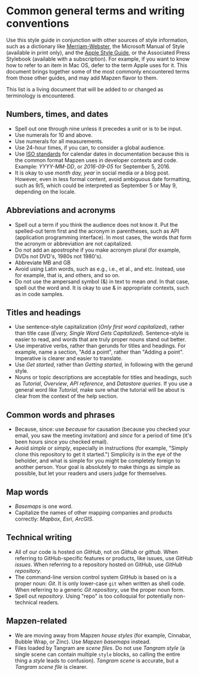# Common general terms and writing conventions

Use this style guide in conjunction with other sources of style information, such as a dictionary like [Merriam-Webster](http://www.merriam-webster.com/), the Microsoft Manual of Style (available in print only), and the [Apple Style Guide](https://help.apple.com/asg/mac/2013/ASG_2013.pdf), or the Associated Press Stylebook (available with a subscription). For example, if you want to know how to refer to an item in Mac OS, defer to the term Apple uses for it. This document brings together some of the most commonly encountered terms from those other guides, and may add Mapzen flavor to them.

This list is a living document that will be added to or changed as terminology is encountered.

## Numbers, times, and dates

- Spell out one through nine unless it precedes a unit or is to be input.
- Use numerals for 10 and above.
- Use numerals for all measurements.
- Use 24-hour times, if you can, to consider a global audience.
- Use [ISO standards](https://en.wikipedia.org/wiki/ISO_8601) for calendar dates in documentation because this is the common format Mapzen uses in developer contexts and code. Example: _YYYY-MM-DD_, or _2016-09-05_ for September 5, 2016.
- It is okay to use _month day, year_ in social media or a blog post. However, even in less formal content, avoid ambiguous date formatting, such as 9/5, which could be interpreted as September 5 or May 9, depending on the locale.

## Abbreviations and acronyms

- Spell out a term if you think the audience does not know it. Put the spelled-out term first and the acronym in parentheses, such as API (application programming interface). In most cases, the words that form the acronym or abbreviation are not capitalized.
- Do not add an apostrophe if you make acronym plural (for example, DVDs not DVD's, 1980s not 1980's).
- Abbreviate MB and GB
- Avoid using Latin words, such as e.g., i.e., et al., and etc. Instead, use for example, that is, and others, and so on.
- Do not use the ampersand symbol (&) in text to mean _and_. In that case, spell out the word and. It is okay to use & in appropriate contexts, such as in code samples.

## Titles and headings

- Use sentence-style capitalization (_Only first word capitalized_), rather than title case (_Every, Single Word Gets Capitalized_). Sentence-style is easier to read, and words that are truly proper nouns stand out better.
- Use imperative verbs, rather than gerunds for titles and headings. For example, name a section, "Add a point", rather than "Adding a point". Imperative is clearer and easier to translate.
- Use _Get started_, rather than _Getting started_, in following with the gerund style.
- Nouns or topic descriptions are acceptable for titles and headings, such as _Tutorial_, _Overview_, _API reference_, and _Datastore queries_. If you use a general word like _Tutorial_, make sure what the tutorial will be about is clear from the context of the help section.

## Common words and phrases

- Because, since: use _because_ for causation (because you checked your email, you saw the meeting invitation) and _since_ for a period of time (it's been hours since you checked email).
- Avoid _simple_ or _simply_, especially in instructions (for example, "Simply clone this repository to get it started.") Simplicity is in the eye of the beholder, and what is simple for you might be completely foreign to another person. Your goal is absolutely to make things as simple as possible, but let your readers and users judge for themselves.

## Map words

- _Basemaps_ is one word.
- Capitalize the names of other mapping companies and products correctly: _Mapbox_, _Esri_, _ArcGIS_.

## Technical writing

- All of our code is hosted on _GitHub_, not on _Github_ or _github_. When referring to GitHub-specific features or products, like issues, use _GitHub issues_. When referring to a repository hosted on GitHub, use _GitHub repository_.
- The command-line version control system GitHub is based on is a proper noun: _Git_. It is only lower-case `git` when written as shell code. When referring to a generic _Git repository_, use the proper noun form.
- Spell out _repository_. Using "repo" is too colloquial for potentially non-technical readers.

## Mapzen-related

- We are moving away from Mapzen _house styles_ (for example, Cinnabar, Bubble Wrap, or Zinc). Use _Mapzen basemaps_ instead.
- Files loaded by Tangram are _scene files_. Do not use _Tangram style_ (a single scene can contain multiple `style` blocks, so calling the entire thing a _style_ leads to confusion). _Tangram scene_ is accurate, but a _Tangram scene file_ is clearer.
